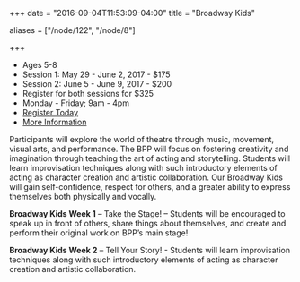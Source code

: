 +++
date = "2016-09-04T11:53:09-04:00"
title = "Broadway Kids"

aliases = ["/node/122", "/node/8"]

+++

* Ages 5-8
* Session 1: May 29 - June 2, 2017 - $175
* Session 2: June 5 - June 9, 2017 - $200
* Register for both sessions for $325
* Monday - Friday; 9am - 4pm
* [Register Today](https://www.ivytech.edu/files/bl-cllregistrationandparticipationFORMS.pdf)
* [More Information](mailto:education@newplays.org)

Participants will explore the world of theatre through music, movement, visual arts, and performance. The BPP will focus on fostering creativity and imagination through teaching the art of acting and storytelling. Students will learn improvisation techniques along with such introductory elements of acting as character creation and artistic collaboration. Our Broadway Kids will gain self-confidence, respect for others, and a greater ability to express themselves both physically and vocally.

**Broadway Kids Week 1** – Take the Stage! – Students will be encouraged to speak up in front of others, share things about themselves, and create and perform their original work on BPP’s main stage!

**Broadway Kids Week 2** – Tell Your Story! - Students will learn improvisation techniques along with such introductory elements of acting as character creation and artistic collaboration.
